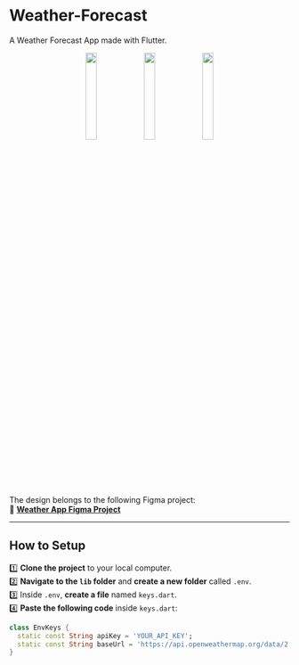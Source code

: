 # Weather-Forecast
A Weather Forecast App made with Flutter.

<p align="center">
  <img src="https://github.com/user-attachments/assets/eea349b8-e7c1-419a-aa36-66727acaeebf" width="20%" height="20%">
  <img src="https://github.com/user-attachments/assets/7fba50f0-de60-47bc-af4f-ce1505e93b6a" width="20%" height="20%">
  <img src="https://github.com/user-attachments/assets/cf47a268-117f-43e6-a96a-1d13bf8f1675" width="20%" height="20%">
</p>

The design belongs to the following Figma project:  
🔗 **[Weather App Figma Project](https://www.figma.com/design/y0kC8X38VyibS5TsVdX0A7/Weather-app-(Community)?node-id=0-1&p=f&t=R8fJvqdm0IVq0pLg-0)**  

---

## **How to Setup**
1️⃣ **Clone the project** to your local computer.  
2️⃣ **Navigate to the `lib` folder** and **create a new folder** called `.env`.  
3️⃣ Inside `.env`, **create a file** named `keys.dart`.  
4️⃣ **Paste the following code** inside `keys.dart`:

```dart
class EnvKeys {
  static const String apiKey = 'YOUR_API_KEY';
  static const String baseUrl = 'https://api.openweathermap.org/data/2.5';
}


